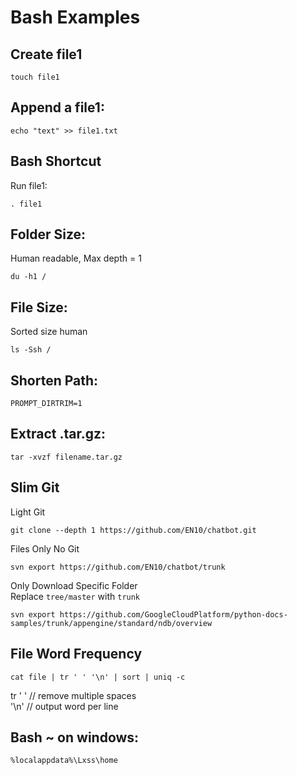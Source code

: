# Bash Examples

Create file1
-
    touch file1

Append a file1:  
-
    echo "text" >> file1.txt

Bash Shortcut
-
Run file1:     

    . file1

Folder Size: 
-
Human readable, Max depth = 1

    du -h1 /

File Size:
-
Sorted size human

    ls -Ssh /

Shorten Path:   
-
    PROMPT_DIRTRIM=1
    
Extract .tar.gz:    
-
    tar -xvzf filename.tar.gz
    
Slim Git 
-

Light Git

    git clone --depth 1 https://github.com/EN10/chatbot.git
    
Files Only No Git

    svn export https://github.com/EN10/chatbot/trunk

Only Download Specific Folder   
Replace `tree/master` with `trunk`

    svn export https://github.com/GoogleCloudPlatform/python-docs-samples/trunk/appengine/standard/ndb/overview

File Word Frequency
-
    cat file | tr ' ' '\n' | sort | uniq -c
tr ' '  // remove multiple spaces   
'\n'    // output word per line

Bash ~ on windows:
-
    %localappdata%\Lxss\home